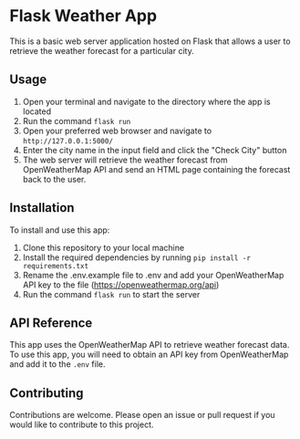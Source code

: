 # Flask Weather App

This is a basic web server application hosted on Flask that allows a user to retrieve the weather forecast for a particular city.

## Usage

1.  Open your terminal and navigate to the directory where the app is located
2.  Run the command `flask run`
3.  Open your preferred web browser and navigate to `http://127.0.0.1:5000/`
4.  Enter the city name in the input field and click the "Check City" button
5.  The web server will retrieve the weather forecast from OpenWeatherMap API and send an HTML page containing the forecast back to the user.

## Installation

To install and use this app:

1.  Clone this repository to your local machine
4.  Install the required dependencies by running `pip install -r requirements.txt`
5.  Rename the .env.example file to .env and add your OpenWeatherMap API key to the file (https://openweathermap.org/api)
6.  Run the command `flask run` to start the server

## API Reference

This app uses the OpenWeatherMap API to retrieve weather forecast data. To use this app, you will need to obtain an API key from OpenWeatherMap and add it to the `.env` file.

## Contributing

Contributions are welcome. Please open an issue or pull request if you would like to contribute to this project.

